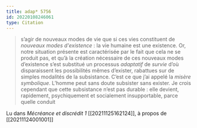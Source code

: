 ```yaml
---
title: adap* 5756
id: 20220108246061
type: Citation
---
```


> s’agir de nouveaux modes de vie que si ces vies constituent de *nouveaux modes d'existence* : la vie humaine est une existence. Or, notre situation présente est caractérisée par le fait que cela ne se produit pas, et qu’à la création nécessaire de ces nouveaux modes d’existence s’est substitué un processus *adaptatif* de *survie* d’où disparaissent les possibilités mêmes d’exister, rabattues sur de simples modalités de la subsistance. C’est ce que j’ai appelé la *misère symbolique*. L’homme peut sans doute subsister sans exister. Je crois cependant que cette subsistance n’est pas durable : elle devient, rapidement, psychiquement et socialement insupportable, parce quelle conduit

Lu dans *Mécréance et discrédit 1* [[20211125162124]], à propos de [[20211124001001]]